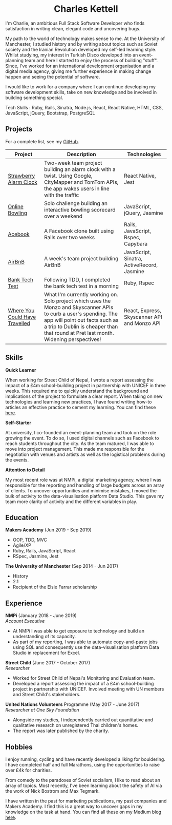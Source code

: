 <h1 align='center'> Charles Kettell </h1>

I'm Charlie, an ambitious Full Stack Software Developer who finds satisfaction in writing clean, elegant code and uncovering bugs.

My path to the world of technology makes sense to me. At the University of Manchester, I studied history and by writing about topics such as Soviet society and the Iranian Revolution developed my self-led learning style. Whilst studying, my interest in Turkish Disco developed into an event-planning team and here I started to enjoy the process of building "stuff". Since, I've worked for an international development organisation and a digital media agency, giving me further experience in making change happen and seeing the potential of software.

I would like to work for a company where I can continue developing my software development skills, take on new knowledge and be involved in building something special.

Tech Skills : Ruby, Rails, Sinatra, Node.js, React, React Native, HTML, CSS, JavaScript, jQuery, Bootstrap, PostgreSQL

## Projects

For a complete list, see my [GitHub](https://github.com/ckettell).

| Project   | Description | Technologies |
|---        |---         |---           |
| [Strawberry Alarm Clock](https://github.com/ckettell/strawberry-alarm-clock) | Two-week team project building an alarm clock with a twist. Using Google, CityMapper and TomTom APIs, the app wakes users in line with the traffic | React Native, Jest |
|[Online Bowling](https://github.com/ckettell/bowling-challenge)| Solo challenge building an interactive bowling scorecard over a weekend | JavaScript, jQuery, Jasmine|
| [Acebook](https://github.com/ckettell/Acebook) | A Facebook clone built using Rails over two weeks | Rails, JavaScript, Rspec, Capybara |
| [AirBnB](https://github.com/ckettell/airbnb-clone) | A week's team project building AirBnB | JavaScript, Sinatra, ActiveRecord, Jasmine  |
| [Bank Tech Test](https://github.com/ckettell/bank-test) | Following TDD, I completed the bank tech test in a morning | Ruby, Rspec  |
| [Where You Could Have Travelled](https://github.com/ckettell/where-could-you-travel) | What I'm currently working on. Solo project which uses the Monzo and Skyscanner APIs to curb a user's spending. The app will point out facts such as a trip to Dublin is cheaper than that round at Pret last month. Widening perspectives! | React, Express, Skyscanner API and Monzo API  |

## Skills

**Quick Learner**

When working for Street Child of Nepal, I wrote a report assessing the impact of a £4m school-building project in partnership with UNICEF in three weeks. This required me to quickly understand the background and implications of the project to formulate a clear report. When taking on new technologies and learning new practices, I have found writing how-to articles an effective practice to cement my learning. You can find these <a href="https://medium.com/@charleskettell">here</a>.

**Self-Starter**

At university, I co-founded an event-planning team and took on the role growing the event. To do so, I used digital channels such as Facebook to reach students throughout the city. As the team matured, I was able to move into project management. This made me responsible for the negotiation with venues and artists as well as the logistical problems during the events.

**Attention to Detail**

My most recent role was at NMPi, a digital marketing agency, where I was responsible for the reporting and handling of large budgets across an array of clients. To uncover opportunities and minimise mistakes, I moved the bulk of activity to the data-visualisation platform Data Studio. This gave my team more clarity of activity and the different variables in play.

## Education

**Makers Academy** (Jun 2019 - Sep 2019)

- OOP, TDD, MVC
- Agile/XP
- Ruby, Rails, JavaScript, React
- RSpec, Jasmine, Jest

**The University of Manchester** (Sep 2014 - Jun 2017)

- History
- 2.1
- Recipient of the Elsie Farrar scholarship

## Experience

**NMPi** (January 2018 - June 2019)    
*Account Executive*  
- At NMPi I was able to get exposure to technology and build an understanding of its capacity.
- As part of my reporting, I was able to automate copy-and-paste jobs using SQL and consequently use the data-visualisation platform Data Studio in replacement for Excel.

**Street Child** (June 2017 - October 2017)  
*Researcher*
- Worked for Street Child of Nepal's Monitoring and Evaluation team.
- Developed a report assessing the impact of a £4m school-building project in partnership with UNICEF. Involved meeting with UN members and Street Child's stakeholders.

**United Nations Volunteers** Programme (May 2017 - June 2017)  
*Researcher at One Sky Foundation*
- Alongside my studies, I independently carried out quantitative and qualitative research on unregistered Thai children's homes.
- The report was later published by the charity.

## Hobbies

I enjoy running, cycling and have recently developed a liking for bouldering. I have completed half and full Marathons, using the opportunities to raise over £4k for charities.

From comedy to the paradoxes of Soviet socialism, I like to read about an array of topics. Most recently, I've been learning about the safety of AI via the work of Nick Bostrom and Max Tegmark.

I have written in the past for marketing publications, my past companies and Makers Academy. I find this is a great way to uncover gaps in my knowledge on the task at hand. You can find all these on my Medium blog <a href="https://medium.com/@charleskettell">here</a>.
